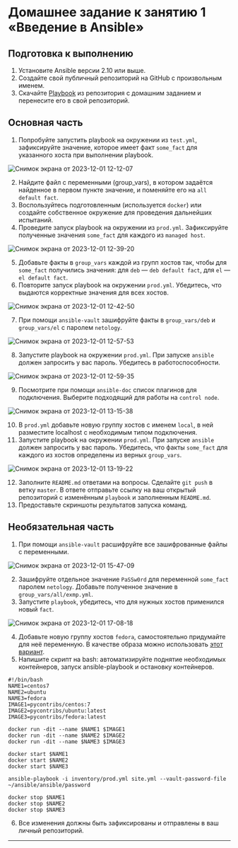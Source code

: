 # Домашнее задание к занятию 1 «Введение в Ansible»

## Подготовка к выполнению

1. Установите Ansible версии 2.10 или выше.
2. Создайте свой публичный репозиторий на GitHub с произвольным именем.
3. Скачайте [Playbook](./playbook/) из репозитория с домашним заданием и перенесите его в свой репозиторий.

## Основная часть

1. Попробуйте запустить playbook на окружении из `test.yml`, зафиксируйте значение, которое имеет факт `some_fact` для указанного хоста при выполнении playbook.

![Снимок экрана от 2023-12-01 12-12-07](https://github.com/PatKolzin/Ansible/assets/75835363/b18a0305-859d-4c9b-8e44-7750794cb7f5)

2. Найдите файл с переменными (group_vars), в котором задаётся найденное в первом пункте значение, и поменяйте его на `all default fact`.
3. Воспользуйтесь подготовленным (используется `docker`) или создайте собственное окружение для проведения дальнейших испытаний.
4. Проведите запуск playbook на окружении из `prod.yml`. Зафиксируйте полученные значения `some_fact` для каждого из `managed host`.

![Снимок экрана от 2023-12-01 12-39-20](https://github.com/PatKolzin/Ansible/assets/75835363/6c929809-9d09-4e50-baf2-fb6536015e2a)

5. Добавьте факты в `group_vars` каждой из групп хостов так, чтобы для `some_fact` получились значения: для `deb` — `deb default fact`, для `el` — `el default fact`.
6.  Повторите запуск playbook на окружении `prod.yml`. Убедитесь, что выдаются корректные значения для всех хостов.

![Снимок экрана от 2023-12-01 12-42-50](https://github.com/PatKolzin/Ansible/assets/75835363/fa9ce9ac-f168-4fa3-993c-ec08877f3371)

7. При помощи `ansible-vault` зашифруйте факты в `group_vars/deb` и `group_vars/el` с паролем `netology`.

![Снимок экрана от 2023-12-01 12-57-53](https://github.com/PatKolzin/Ansible/assets/75835363/8eddff8b-116c-44ad-9b59-1591a593f746)

8. Запустите playbook на окружении `prod.yml`. При запуске `ansible` должен запросить у вас пароль. Убедитесь в работоспособности.

![Снимок экрана от 2023-12-01 12-59-35](https://github.com/PatKolzin/Ansible/assets/75835363/9b8bb88e-b240-4368-a463-2ad74c59fa32)

9. Посмотрите при помощи `ansible-doc` список плагинов для подключения. Выберите подходящий для работы на `control node`.

![Снимок экрана от 2023-12-01 13-15-38](https://github.com/PatKolzin/Ansible/assets/75835363/f8fa48e0-f7c4-4bc7-9d86-1031f17931f4)

10. В `prod.yml` добавьте новую группу хостов с именем  `local`, в ней разместите localhost с необходимым типом подключения.
11. Запустите playbook на окружении `prod.yml`. При запуске `ansible` должен запросить у вас пароль. Убедитесь, что факты `some_fact` для каждого из хостов определены из верных `group_vars`.

![Снимок экрана от 2023-12-01 13-19-22](https://github.com/PatKolzin/Ansible/assets/75835363/1ce55df3-4a82-42e5-b43b-af2688a82b87)

12. Заполните `README.md` ответами на вопросы. Сделайте `git push` в ветку `master`. В ответе отправьте ссылку на ваш открытый репозиторий с изменённым `playbook` и заполненным `README.md`.
13. Предоставьте скриншоты результатов запуска команд.

## Необязательная часть

1. При помощи `ansible-vault` расшифруйте все зашифрованные файлы с переменными.

![Снимок экрана от 2023-12-01 15-47-09](https://github.com/PatKolzin/Ansible/assets/75835363/aeed8528-066f-4675-aa80-d19ff742e114)

2. Зашифруйте отдельное значение `PaSSw0rd` для переменной `some_fact` паролем `netology`. Добавьте полученное значение в `group_vars/all/exmp.yml`.
3. Запустите `playbook`, убедитесь, что для нужных хостов применился новый `fact`.

![Снимок экрана от 2023-12-01 17-08-18](https://github.com/PatKolzin/Ansible/assets/75835363/d55405b9-20e7-47be-b210-958fb3ef8af6)

4. Добавьте новую группу хостов `fedora`, самостоятельно придумайте для неё переменную. В качестве образа можно использовать [этот вариант](https://hub.docker.com/r/pycontribs/fedora).
5. Напишите скрипт на bash: автоматизируйте поднятие необходимых контейнеров, запуск ansible-playbook и остановку контейнеров.

```
#!/bin/bash
NAME1=centos7
NAME2=ubuntu
NAME3=fedora
IMAGE1=pycontribs/centos:7
IMAGE2=pycontribs/ubuntu:latest
IMAGE3=pycontribs/fedora:latest

docker run -dit --name $NAME1 $IMAGE1
docker run -dit --name $NAME2 $IMAGE2
docker run -dit --name $NAME3 $IMAGE3

docker start $NAME1
docker start $NAME2
docker start $NAME3

ansible-playbook -i inventory/prod.yml site.yml --vault-password-file ~/ansible/ansible/password

docker stop $NAME1
docker stop $NAME2
docker stop $NAME3

```
6. Все изменения должны быть зафиксированы и отправлены в ваш личный репозиторий.

---

